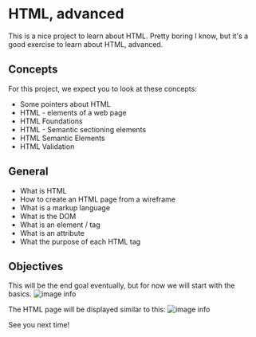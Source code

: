 # HTML, advanced

This is a nice project to learn about HTML. Pretty boring I know, but it's a good exercise to learn about HTML, advanced.

## Concepts

For this project, we expect you to look at these concepts:

- Some pointers about HTML
- HTML - elements of a web page
- HTML Foundations
- HTML - Semantic sectioning elements
- HTML Semantic Elements
- HTML Validation

## General

- What is HTML
- How to create an HTML page from a wireframe
- What is a markup language
- What is the DOM
- What is an element / tag
- What is an attribute
- What the purpose of each HTML tag

## Objectives
This will be the end goal eventually, but for now we will start with the basics.
![image info](/assets/image1.jpg)

The HTML page will be displayed similar to this:
![image info](/assets/imgag2.jpg)

See you next time!
```
